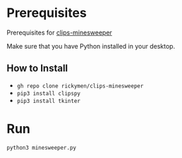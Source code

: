 # Prerequisites
Prerequisites for [clips-minesweeper](https://github.com/rickymen/clips-minesweeper)
<br>

Make sure that you have Python installed in your desktop.
## How to Install
* `gh repo clone rickymen/clips-minesweeper`
* `pip3 install clipspy`
* `pip3 install tkinter`

# Run
`python3 minesweeper.py`
